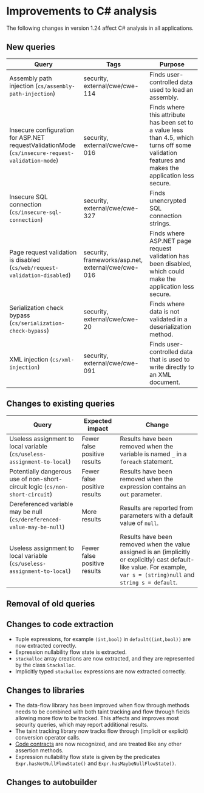 # Improvements to C# analysis

The following changes in version 1.24 affect C# analysis in all applications.

## New queries

| **Query**                   | **Tags**  | **Purpose**                                                        |
|-----------------------------|-----------|--------------------------------------------------------------------|
| Assembly path injection (`cs/assembly-path-injection`) | security, external/cwe/cwe-114 | Finds user-controlled data used to load an assembly. |
| Insecure configuration for ASP.NET requestValidationMode (`cs/insecure-request-validation-mode`) | security, external/cwe/cwe-016 | Finds where this attribute has been set to a value less than 4.5, which turns off some validation features and makes the application less secure. |
| Insecure SQL connection (`cs/insecure-sql-connection`) | security, external/cwe/cwe-327 | Finds unencrypted SQL connection strings. |
| Page request validation is disabled (`cs/web/request-validation-disabled`) | security, frameworks/asp.net, external/cwe/cwe-016 | Finds where ASP.NET page request validation has been disabled, which could make the application less secure. |
| Serialization check bypass (`cs/serialization-check-bypass`) | security, external/cwe/cwe-20 | Finds where data is not validated in a deserialization method. |
| XML injection (`cs/xml-injection`) | security, external/cwe/cwe-091 | Finds user-controlled data that is used to write directly to an XML document. |

## Changes to existing queries

| **Query**                    | **Expected impact**    | **Change**                        |
|------------------------------|------------------------|-----------------------------------|
| Useless assignment to local variable (`cs/useless-assignment-to-local`) | Fewer false positive results | Results have been removed when the variable is named `_` in a `foreach` statement. | 
| Potentially dangerous use of non-short-circuit logic (`cs/non-short-circuit`) | Fewer false positive results | Results have been removed when the expression contains an `out` parameter. |
| Dereferenced variable may be null (`cs/dereferenced-value-may-be-null`) | More results | Results are reported from parameters with a default value of `null`. |
| Useless assignment to local variable (`cs/useless-assignment-to-local`) | Fewer false positive results | Results have been removed when the value assigned is an (implicitly or explicitly) cast default-like value. For example, `var s = (string)null` and `string s = default`. |

## Removal of old queries

## Changes to code extraction

* Tuple expressions, for example `(int,bool)` in `default((int,bool))` are now extracted correctly.
* Expression nullability flow state is extracted. 
* `stackalloc` array creations are now extracted, and they are represented by the class `Stackalloc`.
* Implicitly typed `stackalloc` expressions are now extracted correctly.

## Changes to libraries

* The data-flow library has been improved when flow through methods needs to be
  combined with both taint tracking and flow through fields allowing more flow
  to be tracked. This affects and improves most security queries, which may
  report additional results.
* The taint tracking library now tracks flow through (implicit or explicit) conversion operator calls.
* [Code contracts](https://docs.microsoft.com/en-us/dotnet/framework/debug-trace-profile/code-contracts) are now recognized, and are treated like any other assertion methods.
* Expression nullability flow state is given by the predicates `Expr.hasNotNullFlowState()` and `Expr.hasMaybeNullFlowState()`.

## Changes to autobuilder
